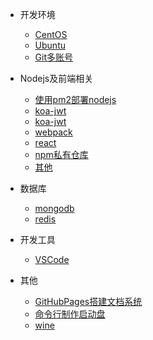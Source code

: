 - 开发环境
  - [CentOS](centos.md)
  - [Ubuntu](ubuntu.md)
  - [Git多账号](git.md)

- Nodejs及前端相关
  - [使用pm2部署nodejs](pm2.md)
  - [koa-jwt](koajwt.md)
  - [koa-jwt](koajwt.md)
  - [webpack](webpack.md)
  - [react](react.md)
  - [npm私有仓库](verdaccio.md)
  - [其他](nodejs.md)

- 数据库
  - [mongodb](mongodb.md)
  - [redis](redis.md)

- 开发工具
  - [VSCode](vscode.md)

- 其他
    - [GitHubPages搭建文档系统](githubpages.md)
    - [命令行制作启动盘](dd.md)
    - [wine](wine.md)
